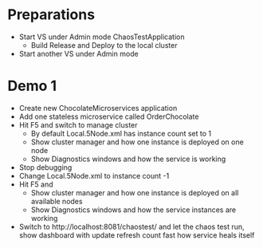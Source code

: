 # Preparations

- Start VS under Admin mode ChaosTestApplication
  - Build Release and Deploy to the local cluster
- Start another VS under Admin mode

# Demo 1

- Create new ChocolateMicroservices application
- Add one stateless microservice called OrderChocolate
- Hit F5 and switch to manage cluster
  - By default Local.5Node.xml has instance count set to 1
  - Show cluster manager and how one instance is deployed on one node
  - Show Diagnostics windows and how the service is working
- Stop debugging
- Change Local.5Node.xml to instance count -1
- Hit F5 and 
  - Show cluster manager and how one instance is deployed on all available nodes
  - Show Diagnostics windows and how the service instances are working
- Switch to http://localhost:8081/chaostest/ and let the chaos test run, show dashboard with update refresh count fast how service heals itself
